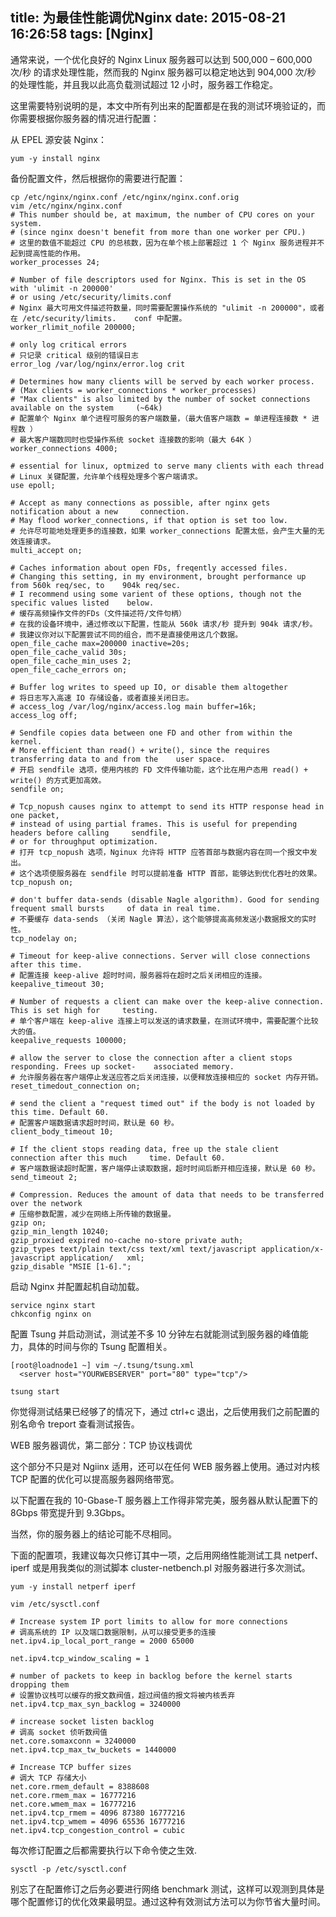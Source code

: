 title: 为最佳性能调优Nginx
date: 2015-08-21 16:26:58
tags: [Nginx]
---
通常来说，一个优化良好的 Nginx Linux 服务器可以达到 500,000 – 600,000 次/秒 的请求处理性能，然而我的 Nginx 服务器可以稳定地达到 904,000 次/秒 的处理性能，并且我以此高负载测试超过 12 小时，服务器工作稳定。

这里需要特别说明的是，本文中所有列出来的配置都是在我的测试环境验证的，而你需要根据你服务器的情况进行配置：
<!-- more -->

从 EPEL 源安装 Nginx：

	yum -y install nginx
	
备份配置文件，然后根据你的需要进行配置：

    cp /etc/nginx/nginx.conf /etc/nginx/nginx.conf.orig
    vim /etc/nginx/nginx.conf
    # This number should be, at maximum, the number of CPU cores on your system.
    # (since nginx doesn't benefit from more than one worker per CPU.)
    # 这里的数值不能超过 CPU 的总核数，因为在单个核上部署超过 1 个 Nginx 服务进程并不起到提高性能的作用。
    worker_processes 24;
    
    # Number of file descriptors used for Nginx. This is set in the OS with 'ulimit -n 200000'
    # or using /etc/security/limits.conf
	# Nginx 最大可用文件描述符数量，同时需要配置操作系统的 "ulimit -n 200000"，或者在 /etc/security/limits.    conf 中配置。
    worker_rlimit_nofile 200000;
    
    # only log critical errors
    # 只记录 critical 级别的错误日志
    error_log /var/log/nginx/error.log crit
    
    # Determines how many clients will be served by each worker process.
    # (Max clients = worker_connections * worker_processes)
	# "Max clients" is also limited by the number of socket connections available on the system     (~64k)
    # 配置单个 Nginx 单个进程可服务的客户端数量，（最大值客户端数 = 单进程连接数 * 进程数 ）
    # 最大客户端数同时也受操作系统 socket 连接数的影响（最大 64K ）
    worker_connections 4000;
    
    # essential for linux, optmized to serve many clients with each thread
    # Linux 关键配置，允许单个线程处理多个客户端请求。
    use epoll;
    
	# Accept as many connections as possible, after nginx gets notification about a new     connection.
    # May flood worker_connections, if that option is set too low.
    # 允许尽可能地处理更多的连接数，如果 worker_connections 配置太低，会产生大量的无效连接请求。
    multi_accept on;
    
    # Caches information about open FDs, freqently accessed files.
	# Changing this setting, in my environment, brought performance up from 560k req/sec, to    904k req/sec.
	# I recommend using some varient of these options, though not the specific values listed    below.
    # 缓存高频操作文件的FDs（文件描述符/文件句柄）
    # 在我的设备环境中，通过修改以下配置，性能从 560k 请求/秒 提升到 904k 请求/秒。
    # 我建议你对以下配置尝试不同的组合，而不是直接使用这几个数据。
    open_file_cache max=200000 inactive=20s;
    open_file_cache_valid 30s;
    open_file_cache_min_uses 2;
    open_file_cache_errors on;
    
    # Buffer log writes to speed up IO, or disable them altogether
    # 将日志写入高速 IO 存储设备，或者直接关闭日志。
    # access_log /var/log/nginx/access.log main buffer=16k;
    access_log off;
    
    # Sendfile copies data between one FD and other from within the kernel.
	# More efficient than read() + write(), since the requires transferring data to and from the    user space.
    # 开启 sendfile 选项，使用内核的 FD 文件传输功能，这个比在用户态用 read() + write() 的方式更加高效。
    sendfile on;
    
    # Tcp_nopush causes nginx to attempt to send its HTTP response head in one packet,
	# instead of using partial frames. This is useful for prepending headers before calling     sendfile,
    # or for throughput optimization.
    # 打开 tcp_nopush 选项，Nginux 允许将 HTTP 应答首部与数据内容在同一个报文中发出。
    # 这个选项使服务器在 sendfile 时可以提前准备 HTTP 首部，能够达到优化吞吐的效果。
    tcp_nopush on;
    
	# don't buffer data-sends (disable Nagle algorithm). Good for sending frequent small bursts     of data in real time.
    # 不要缓存 data-sends （关闭 Nagle 算法），这个能够提高高频发送小数据报文的实时性。
    tcp_nodelay on;
    
    # Timeout for keep-alive connections. Server will close connections after this time.
    # 配置连接 keep-alive 超时时间，服务器将在超时之后关闭相应的连接。
    keepalive_timeout 30;
    
	# Number of requests a client can make over the keep-alive connection. This is set high for     testing.
    # 单个客户端在 keep-alive 连接上可以发送的请求数量，在测试环境中，需要配置个比较大的值。
    keepalive_requests 100000;
    
	# allow the server to close the connection after a client stops responding. Frees up socket-    associated memory.
    # 允许服务器在客户端停止发送应答之后关闭连接，以便释放连接相应的 socket 内存开销。
    reset_timedout_connection on;
    
    # send the client a "request timed out" if the body is not loaded by this time. Default 60.
    # 配置客户端数据请求超时时间，默认是 60 秒。
    client_body_timeout 10;
    
	# If the client stops reading data, free up the stale client connection after this much     time. Default 60.
    # 客户端数据读超时配置，客户端停止读取数据，超时时间后断开相应连接，默认是 60 秒。
    send_timeout 2;
    
    # Compression. Reduces the amount of data that needs to be transferred over the network
    # 压缩参数配置，减少在网络上所传输的数据量。
    gzip on;
    gzip_min_length 10240;
    gzip_proxied expired no-cache no-store private auth;
	gzip_types text/plain text/css text/xml text/javascript application/x-javascript application/   xml;
    gzip_disable "MSIE [1-6].";

启动 Nginx 并配置起机自动加载。

	service nginx start
	chkconfig nginx on
	
配置 Tsung 并启动测试，测试差不多 10 分钟左右就能测试到服务器的峰值能力，具体的时间与你的 Tsung 配置相关。

	[root@loadnode1 ~] vim ~/.tsung/tsung.xml
      <server host="YOURWEBSERVER" port="80" type="tcp"/>
      
	tsung start
	
你觉得测试结果已经够了的情况下，通过 ctrl+c 退出，之后使用我们之前配置的别名命令 treport 查看测试报告。

WEB 服务器调优，第二部分：TCP 协议栈调优

这个部分不只是对 Ngiinx 适用，还可以在任何 WEB 服务器上使用。通过对内核 TCP 配置的优化可以提高服务器网络带宽。

以下配置在我的 10-Gbase-T 服务器上工作得非常完美，服务器从默认配置下的 8Gbps 带宽提升到 9.3Gbps。

当然，你的服务器上的结论可能不尽相同。

下面的配置项，我建议每次只修订其中一项，之后用网络性能测试工具 netperf、iperf 或是用我类似的测试脚本 cluster-netbench.pl 对服务器进行多次测试。

	yum -y install netperf iperf
	
	vim /etc/sysctl.conf

    # Increase system IP port limits to allow for more connections
    # 调高系统的 IP 以及端口数据限制，从可以接受更多的连接
    net.ipv4.ip_local_port_range = 2000 65000
    
    net.ipv4.tcp_window_scaling = 1
    
    # number of packets to keep in backlog before the kernel starts dropping them
    # 设置协议栈可以缓存的报文数阀值，超过阀值的报文将被内核丢弃
    net.ipv4.tcp_max_syn_backlog = 3240000
    
    # increase socket listen backlog
    # 调高 socket 侦听数阀值
    net.core.somaxconn = 3240000
    net.ipv4.tcp_max_tw_buckets = 1440000
    
    # Increase TCP buffer sizes
    # 调大 TCP 存储大小
    net.core.rmem_default = 8388608
    net.core.rmem_max = 16777216
    net.core.wmem_max = 16777216
    net.ipv4.tcp_rmem = 4096 87380 16777216
    net.ipv4.tcp_wmem = 4096 65536 16777216
    net.ipv4.tcp_congestion_control = cubic

每次修订配置之后都需要执行以下命令使之生效.

	sysctl -p /etc/sysctl.conf
	
别忘了在配置修订之后务必要进行网络 benchmark 测试，这样可以观测到具体是哪个配置修订的优化效果最明显。通过这种有效测试方法可以为你节省大量时间。